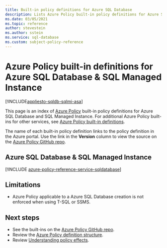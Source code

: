 ```yaml
---
title: Built-in policy definitions for Azure SQL Database
description: Lists Azure Policy built-in policy definitions for Azure SQL Database and SQL Managed Instance. These built-in policy definitions provide common approaches to managing your Azure resources.
ms.date: 03/05/2021
ms.topic: reference
author: stevestein
ms.author: sstein
ms.service: sql-database
ms.custom: subject-policy-reference
---
```

# Azure Policy built-in definitions for Azure SQL Database & SQL Managed Instance
[!INCLUDE[appliesto-sqldb-sqlmi-asa](../includes/appliesto-sqldb-sqlmi-asa.md)]

This page is an index of [Azure Policy](../../governance/policy/overview.md) built-in policy
definitions for Azure SQL Database and SQL Managed Instance. For additional Azure Policy built-ins for other services, see
[Azure Policy built-in definitions](../../governance/policy/samples/built-in-policies.md).

The name of each built-in policy definition links to the policy definition in the Azure portal. Use
the link in the **Version** column to view the source on the
[Azure Policy GitHub repo](https://github.com/Azure/azure-policy).

## Azure SQL Database & SQL Managed Instance 

[!INCLUDE [azure-policy-reference-service-sqldatabase](../../../includes/policy/reference/byrp/microsoft.sql.md)]

## Limitations
- Azure Policy applicable to a Azure SQL Database creation is not enforced when using T-SQL or SSMS. 

## Next steps

- See the built-ins on the [Azure Policy GitHub repo](https://github.com/Azure/azure-policy).
- Review the [Azure Policy definition structure](../../governance/policy/concepts/definition-structure.md).
- Review [Understanding policy effects](../../governance/policy/concepts/effects.md).
